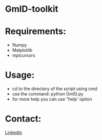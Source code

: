 # GmID-toolkit

# Requirements:
* Numpy
* Matplotlib
* mplcursors

# Usage:
* cd to the directory of the script using cmd
* use the command: python GmID.py
* for more help you can use "help' option

# Contact:
[Linkedin](https://www.linkedin.com/in/mahmoud-sofy/)
